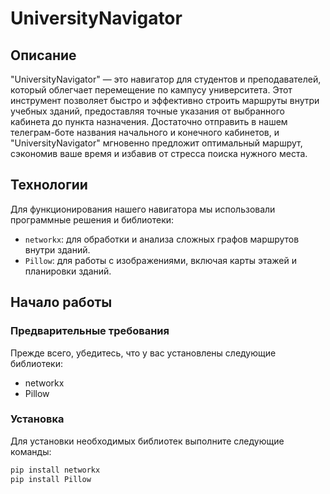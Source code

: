 # UniversityNavigator

## Описание
"UniversityNavigator" — это навигатор для студентов и преподавателей, который облегчает перемещение по кампусу университета. Этот инструмент позволяет быстро и эффективно строить маршруты внутри учебных зданий, предоставляя точные указания от выбранного кабинета до пункта назначения. Достаточно отправить в нашем телеграм-боте названия начального и конечного кабинетов, и "UniversityNavigator" мгновенно предложит оптимальный маршрут, сэкономив ваше время и избавив от стресса поиска нужного места.

## Технологии
Для функционирования нашего навигатора мы использовали программные решения и библиотеки:
- `networkx`: для обработки и анализа сложных графов маршрутов внутри зданий.
- `Pillow`: для работы с изображениями, включая карты этажей и планировки зданий.

## Начало работы

### Предварительные требования
Прежде всего, убедитесь, что у вас установлены следующие библиотеки:
- networkx
- Pillow

### Установка
Для установки необходимых библиотек выполните следующие команды:

```bash
pip install networkx
pip install Pillow